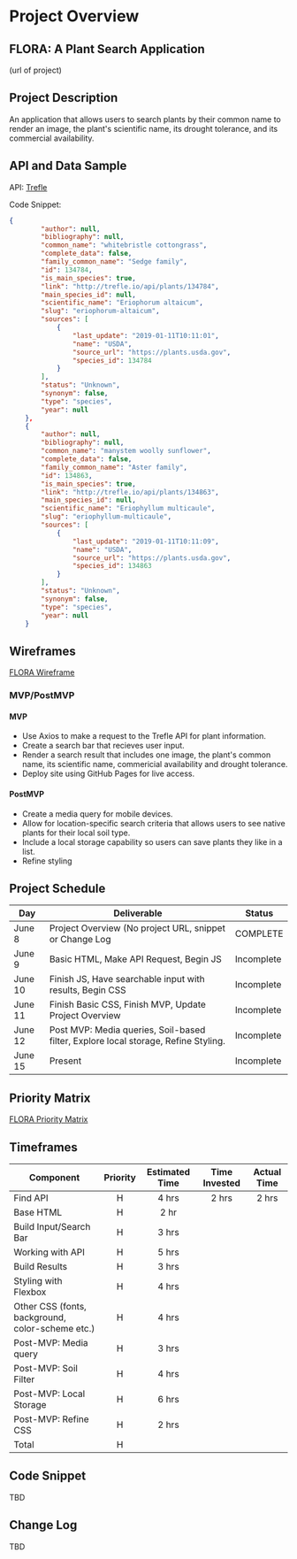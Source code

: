 # Project Overview

## FLORA: A Plant Search Application

(url of project)

## Project Description

An application that allows users to search plants by their common name to render an image, the plant's scientific name, its drought tolerance, and its commercial availability.

## API and Data Sample

API: 
[Trefle](https://trefle.io/)

Code Snippet:

```json
{
        "author": null,
        "bibliography": null,
        "common_name": "whitebristle cottongrass",
        "complete_data": false,
        "family_common_name": "Sedge family",
        "id": 134784,
        "is_main_species": true,
        "link": "http://trefle.io/api/plants/134784",
        "main_species_id": null,
        "scientific_name": "Eriophorum altaicum",
        "slug": "eriophorum-altaicum",
        "sources": [
            {
                "last_update": "2019-01-11T10:11:01",
                "name": "USDA",
                "source_url": "https://plants.usda.gov",
                "species_id": 134784
            }
        ],
        "status": "Unknown",
        "synonym": false,
        "type": "species",
        "year": null
    },
    {
        "author": null,
        "bibliography": null,
        "common_name": "manystem woolly sunflower",
        "complete_data": false,
        "family_common_name": "Aster family",
        "id": 134863,
        "is_main_species": true,
        "link": "http://trefle.io/api/plants/134863",
        "main_species_id": null,
        "scientific_name": "Eriophyllum multicaule",
        "slug": "eriophyllum-multicaule",
        "sources": [
            {
                "last_update": "2019-01-11T10:11:09",
                "name": "USDA",
                "source_url": "https://plants.usda.gov",
                "species_id": 134863
            }
        ],
        "status": "Unknown",
        "synonym": false,
        "type": "species",
        "year": null
    }
```

## Wireframes
[FLORA Wireframe](https://wireframe.cc/VQ6qlH)

### MVP/PostMVP
#### MVP 

- Use Axios to make a request to the Trefle API for plant information. 
- Create a search bar that recieves user input.
- Render a search result that includes one image, the plant's common name, its scientific name, commericial availability and drought tolerance. 
- Deploy site using GitHub Pages for live access. 

#### PostMVP  
- Create a media query for mobile devices. 
- Allow for location-specific search criteria that allows users to see native plants for their local soil type. 
- Include a local storage capability so users can save plants they like in a list.
- Refine styling


## Project Schedule

|  Day | Deliverable | Status
|---|---| ---|
|June 8| Project Overview (No project URL, snippet or Change Log | COMPLETE
|June 9| Basic HTML, Make API Request, Begin JS | Incomplete
|June 10| Finish JS, Have searchable input with results, Begin CSS | Incomplete
|June 11| Finish Basic CSS, Finish MVP, Update Project Overview | Incomplete
|June 12| Post MVP: Media queries, Soil-based filter, Explore local storage, Refine Styling.| Incomplete
|June 15| Present | Incomplete

## Priority Matrix

[FLORA Priority Matrix](https://app.conceptboard.com/board/ug3x-zmum-c2md-ibp1-conb)

## Timeframes

| Component | Priority | Estimated Time | Time Invested | Actual Time |
| --- | :---: |  :---: | :---: | :---: |
| Find API | H | 4 hrs | 2 hrs | 2 hrs|
| Base HTML | H | 2 hr | | |
| Build Input/Search Bar | H | 3 hrs| | |
| Working with API | H | 5 hrs | | |
| Build Results | H | 3 hrs | | |
| Styling with Flexbox | H | 4 hrs | | |
| Other CSS (fonts, background, color-scheme etc.) | H | 4 hrs | | |
| Post-MVP: Media query | H | 3 hrs | | |
| Post-MVP: Soil Filter | H | 4 hrs | | |
| Post-MVP: Local Storage | H | 6 hrs | | |
| Post-MVP: Refine CSS | H | 2 hrs| | | |
| Total | H | | | |

## Code Snippet

TBD

## Change Log

TBD
